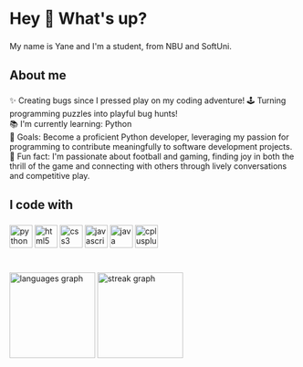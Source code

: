 <h1 align="left">Hey 👋 What's up?</h1>

###

<p align="left">My name is Yane and I'm a student, from NBU and SoftUni.</p>

###

<h2 align="left">About me</h2>

###

<p align="left">✨ Creating bugs since I pressed play on my coding adventure! 🕹️ Turning programming puzzles into playful bug hunts!<br>📚 I'm currently learning: Python<br>🎯 Goals: Become a proficient Python developer, leveraging my passion for programming to contribute meaningfully to software development projects.<br>🎲 Fun fact: I'm passionate about football and gaming, finding joy in both the thrill of the game and connecting with others through lively conversations and competitive play.</p>

###

<h2 align="left">I code with</h2>

###

<div align="left">
  <img src="https://cdn.jsdelivr.net/gh/devicons/devicon/icons/python/python-original.svg" height="40" alt="python logo"  />
  <img src="https://cdn.jsdelivr.net/gh/devicons/devicon/icons/html5/html5-original.svg" height="40" alt="html5 logo"  />
  <img src="https://cdn.jsdelivr.net/gh/devicons/devicon/icons/css3/css3-original.svg" height="40" alt="css3 logo"  />
  <img src="https://cdn.jsdelivr.net/gh/devicons/devicon/icons/javascript/javascript-original.svg" height="40" alt="javascript logo"  />
  <img src="https://cdn.jsdelivr.net/gh/devicons/devicon/icons/java/java-original.svg" height="40" alt="java logo"  />
  <img src="https://cdn.jsdelivr.net/gh/devicons/devicon/icons/cplusplus/cplusplus-original.svg" height="40" alt="cplusplus logo"  />
</div>

###
</div>

###

<br clear="both">

<div align="left">
  <img src="https://github-readme-stats.vercel.app/api/top-langs?username=Yaneww11&locale=en&hide_title=false&layout=compact&card_width=320&langs_count=5&theme=transparent&hide_border=false&order=2" height="150" alt="languages graph"  />
  <img src="https://streak-stats.demolab.com?user=Yaneww11&locale=en&mode=daily&theme=transparent&hide_border=false&border_radius=5&order=3" height="150" alt="streak graph"  />
</div>

###
